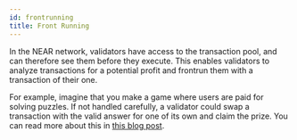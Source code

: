 ```yaml
---
id: frontrunning
title: Front Running
---
```


In the NEAR network, validators have access to the transaction pool, and can therefore see them before they execute. This enables validators to analyze transactions for a potential profit and frontrun them with a transaction of their one.

For example, imagine that you make a game where users are paid for solving puzzles. If not handled carefully, a validator could swap a transaction with the valid answer for one of its own and claim the prize. You can read more about this in [this blog post](https://www.paradigm.xyz/2020/08/ethereum-is-a-dark-forest).
